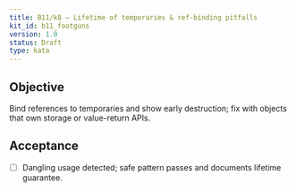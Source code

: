 ```yaml
---
title: B11/k8 — Lifetime of temporaries & ref-binding pitfalls
kit_id: b11_footguns
version: 1.0
status: Draft
type: kata
---
```

## Objective
Bind references to temporaries and show early destruction; fix with objects that own storage or value-return APIs.
## Acceptance
- [ ] Dangling usage detected; safe pattern passes and documents lifetime guarantee.
